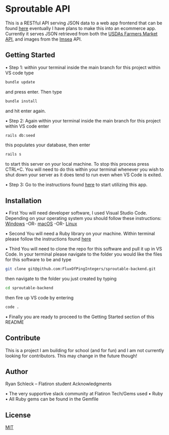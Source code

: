 # Sproutable API

This is a RESTful API serving JSON data to a web app frontend that can be found [here](https://github.com/FluxOfPingIntegers/sproutable-frontend) eventually I have plans to make this into an ecommerce app.  Currently it serves JSON retrieved from both the [USDAs Farmers Market API](https://search.ams.usda.gov/farmersmarkets/v1/svcdesc.html), and images from the [Imsea](https://imsea.herokuapp.com/) API.

## Getting Started

• Step 1: within your terminal inside the main branch for this project within VS code type
```bash
bundle update
```
and press enter. Then type
```bash
bundle install
```
and hit enter again.

• Step 2: Again within your terminal inside the main branch for this project within VS code enter
```bash
rails db:seed
```
this populates your database, then enter
```bash
rails s 
```
to start this server on your local machine. To stop this process press CTRL+C. You will need to do this within your terminal whenever you wish to shut down your server as it does tend to run even when VS Code is exited.

• Step 3: Go to the instructions found [here](https://github.com/FluxOfPingIntegers/sproutable-frontend) to start utilizing this app.

## Installation

• First You will need developer software, I used Visual Studio Code. Depending on your operating system you should follow these instructions: [Windows](https://code.visualstudio.com/docs/setup/windows) -OR- [macOS](https://code.visualstudio.com/docs/setup/mac) -OR- [Linux](https://code.visualstudio.com/docs/setup/linux)

• Second You will need a Ruby library on your machine. Within terminal please follow the instructions found [here](https://stackify.com/install-ruby-on-ubuntu-everything-you-need-to-get-going/)

• Third You will need to clone the repo for this software and pull it up in VS Code. In your terminal please navigate to the folder you would like the files for this software to be and type 
```bash
git clone git@github.com:FluxOfPingIntegers/sproutable-backend.git
```
then navigate to the folder you just created by typing
```bash
cd sproutable-backend
```
then fire up VS code by entering
```bash
code .
```
• Finally you are ready to proceed to the Getting Started section of this README

## Contribute
This is a project I am building for school (and for fun) and I am not currently looking for contributors. This may change in the future though!

## Author

Ryan Schleck – Flatiron student Acknowledgments

• The very supportive slack community at Flatiron Tech/Gems used • Ruby • All Ruby gems can be found in the Gemfile

## License

[MIT](https://choosealicense.com/licenses/mit/)